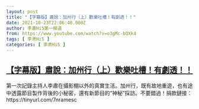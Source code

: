 ```yaml
---
layout: post
title: "【字幕版】肅說：加州行（上）歡樂吐槽！有劇透！！"
date: 2021-10-23T22:06:40.000Z
author: 李肅Hi5第一頻道
from: https://www.youtube.com/watch?v=o3gMc-bQXk4
tags: [ 李肃Hi5 ]
categories: [ 李肃Hi5 ]
---
```

<!--1635026800000-->
[【字幕版】肅說：加州行（上）歡樂吐槽！有劇透！！](https://www.youtube.com/watch?v=o3gMc-bQXk4)
------

<div>
第一次記錄主持人李肅在攝影棚以外的真實生活。加州行，既有故地重遊，也有途中透露節目製作背後的小秘密，還有新節目的“神秘”採訪。不要錯過！捐款鏈接：https://tinyurl.com/7nramesc
</div>
